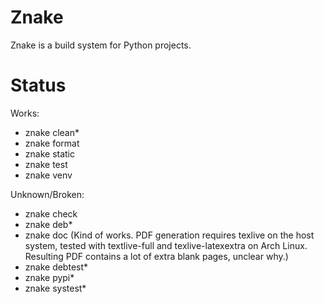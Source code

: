 Znake
=====

Znake is a build system for Python projects.

Status
======

Works:

* znake clean*
* znake format
* znake static
* znake test
* znake venv

Unknown/Broken:

* znake check
* znake deb*
* znake doc (Kind of works. PDF generation requires texlive on the host system, tested with textlive-full and texlive-latexextra on Arch Linux. Resulting PDF contains a lot of extra blank pages, unclear why.)
* znake debtest*
* znake pypi*
* znake systest*
